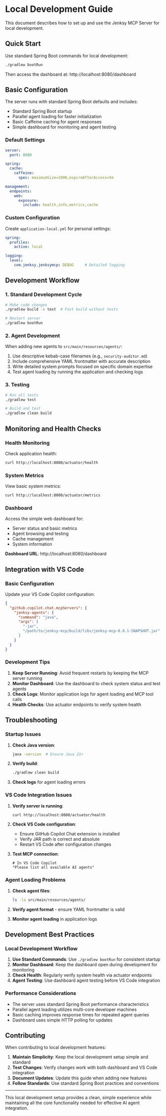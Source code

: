 # Local Development Guide

This document describes how to set up and use the Jenksy MCP Server for local development.

## Quick Start

Use standard Spring Boot commands for local development:

```bash
./gradlew bootRun
```

Then access the dashboard at: http://localhost:8080/dashboard

## Basic Configuration

The server runs with standard Spring Boot defaults and includes:
- Standard Spring Boot startup
- Parallel agent loading for faster initialization
- Basic Caffeine caching for agent responses
- Simple dashboard for monitoring and agent testing

### Default Settings

```yaml
server:
  port: 8080

spring:
  cache:
    caffeine:
      spec: maximumSize=1000,expireAfterAccess=5m

management:
  endpoints:
    web:
      exposure:
        include: health,info,metrics,cache
```

### Custom Configuration

Create `application-local.yml` for personal settings:

```yaml
spring:
  profiles:
    active: local

logging:
  level:
    com.jenksy.jenksymcp: DEBUG     # Detailed logging
```

## Development Workflow

### 1. Standard Development Cycle

```bash
# Make code changes
./gradlew build -x test  # Fast build without tests

# Restart server
./gradlew bootRun
```

### 2. Agent Development

When adding new agents to `src/main/resources/agents/`:
1. Use descriptive kebab-case filenames (e.g., `security-auditor.md`)
2. Include comprehensive YAML frontmatter with accurate description
3. Write detailed system prompts focused on specific domain expertise
4. Test agent loading by running the application and checking logs

### 3. Testing

```bash
# Run all tests
./gradlew test

# Build and test
./gradlew clean build
```

## Monitoring and Health Checks

### Health Monitoring

Check application health:

```bash
curl http://localhost:8080/actuator/health
```

### System Metrics

View basic system metrics:

```bash
curl http://localhost:8080/actuator/metrics
```

### Dashboard

Access the simple web dashboard for:
- Server status and basic metrics
- Agent browsing and testing
- Cache management
- System information

**Dashboard URL**: http://localhost:8080/dashboard

## Integration with VS Code

### Basic Configuration

Update your VS Code Copilot configuration:

```json
{
  "github.copilot.chat.mcpServers": {
    "jenksy-agents": {
      "command": "java",
      "args": [
        "-jar",
        "/path/to/jenksy-mcp/build/libs/jenksy-mcp-0.0.1-SNAPSHOT.jar"
      ]
    }
  }
}
```

### Development Tips

1. **Keep Server Running**: Avoid frequent restarts by keeping the MCP server running
2. **Monitor Dashboard**: Use the dashboard to check system status and test agents
3. **Check Logs**: Monitor application logs for agent loading and MCP tool calls
4. **Health Checks**: Use actuator endpoints to verify system health

## Troubleshooting

### Startup Issues

1. **Check Java version**:
   ```bash
   java -version  # Ensure Java 21+
   ```

2. **Verify build**:
   ```bash
   ./gradlew clean build
   ```

3. **Check logs** for agent loading errors

### VS Code Integration Issues

1. **Verify server is running**:
   ```bash
   curl http://localhost:8080/actuator/health
   ```

2. **Check VS Code configuration**:
   - Ensure GitHub Copilot Chat extension is installed
   - Verify JAR path is correct and absolute
   - Restart VS Code after configuration changes

3. **Test MCP connection**:
   ```
   # In VS Code Copilot
   "Please list all available AI agents"
   ```

### Agent Loading Problems

1. **Check agent files**:
   ```bash
   ls -la src/main/resources/agents/
   ```

2. **Verify agent format** - ensure YAML frontmatter is valid

3. **Monitor agent loading** in application logs

## Development Best Practices

### Local Development Workflow

1. **Use Standard Commands**: Use `./gradlew bootRun` for consistent startup
2. **Monitor Dashboard**: Keep the dashboard open during development for monitoring
3. **Check Health**: Regularly verify system health via actuator endpoints
4. **Agent Testing**: Use dashboard agent testing before VS Code integration

### Performance Considerations

- The server uses standard Spring Boot performance characteristics
- Parallel agent loading utilizes multi-core developer machines
- Basic caching improves response times for repeated agent queries
- Dashboard uses simple HTTP polling for updates

## Contributing

When contributing to local development features:

1. **Maintain Simplicity**: Keep the local development setup simple and standard
2. **Test Changes**: Verify changes work with both dashboard and VS Code integration
3. **Document Updates**: Update this guide when adding new features
4. **Follow Standards**: Use standard Spring Boot practices and conventions

---

This local development setup provides a clean, simple experience while maintaining all the core functionality needed for effective AI agent integration.